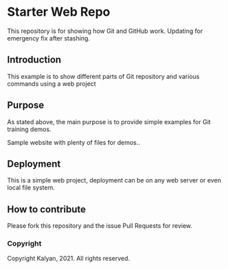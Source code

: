 # Starter Web Repo

This repository is for showing how Git and GitHub work. 
Updating for emergency fix after stashing.

## Introduction

This example is to show different parts of Git repository and various commands using a web project

## Purpose

As stated above, the main purpose is to provide simple examples for Git training demos.

Sample website with plenty of files for demos..

## Deployment

This is a simple web project, deployment can be on any web server or even local file system.

## How to contribute

Please fork this repository and the issue Pull Requests for review.

### Copyright

Copyright Kalyan, 2021. All rights reserved.